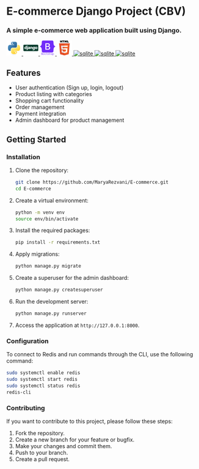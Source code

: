 <h1> E-commerce Django Project (CBV) </h1>

<h3> A simple e-commerce web application built using Django. </h3>
<p>
<a href="https://www.python.org" target="_blank"> <img src="https://raw.githubusercontent.com/devicons/devicon/master/icons/python/python-original.svg" alt="python" width="40" height="40"/> </a>
<a href="https://www.djangoproject.com/" target="_blank"> <img src="https://raw.githubusercontent.com/devicons/devicon/master/icons/django/django-original.svg" alt="django" width="40" height="40"/> </a>
<a href="https://getbootstrap.com" target="_blank"> <img src="https://raw.githubusercontent.com/devicons/devicon/master/icons/bootstrap/bootstrap-plain-wordmark.svg" alt="bootstrap" width="40" height="40"/> </a>
<a href="https://www.w3.org/html/" target="_blank"> <img src="https://raw.githubusercontent.com/devicons/devicon/master/icons/html5/html5-original-wordmark.svg" alt="html5" width="40" height="40"/> </a> <a href="https://developer.mozilla.org/en-US/docs/Web/JavaScript" target="_blank">
</a>
<a href="https://www.sqlite.org/" target="_blank"> <img src="https://www.vectorlogo.zone/logos/sqlite/sqlite-icon.svg" alt="sqlite" width="40" height="40"/> </a>
<a href="https://www.sqlite.org/" target="_blank"> <img src="https://www.vectorlogo.zone/logos/postgresql/postgresql-icon.svg" alt="sqlite" width="40" height="40"/> </a>
<a href="https://www.sqlite.org/" target="_blank"> <img src="https://www.vectorlogo.zone/logos/redis/redis-icon.svg" alt="sqlite" width="40" height="40"/> </a>
</p>

## Features

- User authentication (Sign up, login, logout)
- Product listing with categories
- Shopping cart functionality
- Order management
- Payment integration
- Admin dashboard for product management

## Getting Started

### Installation

1. Clone the repository:
    ```bash
    git clone https://github.com/MaryaRezvani/E-commerce.git
    cd E-commerce
    ```

2. Create a virtual environment:
    ```bash
    python -m venv env
    source env/bin/activate
    ```

3. Install the required packages:
    ```bash
    pip install -r requirements.txt
    ```

4. Apply migrations:
    ```bash
    python manage.py migrate
    ```

5. Create a superuser for the admin dashboard:
    ```bash
    python manage.py createsuperuser
    ```

6. Run the development server:
    ```bash
    python manage.py runserver
    ```

7. Access the application at `http://127.0.0.1:8000`.

### Configuration
To connect to Redis and run commands through the CLI, use the following command:
```bash
sudo systemctl enable redis
sudo systemctl start redis
sudo systemctl status redis
redis-cli
```  

### Contributing
If you want to contribute to this project, please follow these steps:

1. Fork the repository.
2. Create a new branch for your feature or bugfix.
3. Make your changes and commit them.
4. Push to your branch.
5. Create a pull request.
